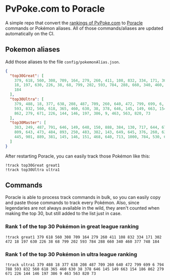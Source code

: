 # PvPoke.com to Poracle
A simple repo that convert the [rankings of PvPoke.com](https://pvpoke.com/rankings/) to [Poracle](https://github.com/KartulUdus/PoracleJS) commands or Pokémon aliases. 
All of those commands/aliases are updated automatically on the CI.

## Pokemon aliases
Add those aliases to the file `config/pokemonAlias.json`. 

<!-- aliases-start -->
```json
{
  "top30Great": [
    379, 618, 560, 308, 709, 164, 279, 260, 411, 108, 832, 334, 171, 302, 472,
    18, 197, 630, 226, 38, 68, 799, 202, 593, 784, 288, 660, 340, 460, 377, 748,
    184
  ],
  "top30Ultra": [
    379, 488, 18, 377, 638, 208, 487, 709, 260, 640, 472, 799, 699, 6, 794, 788,
    593, 832, 560, 618, 365, 460, 630, 38, 378, 646, 145, 149, 663, 154, 186,
    862, 279, 671, 226, 144, 146, 197, 386, 9, 463, 563, 820, 73
  ],
  "top30Master": [
    383, 249, 487, 791, 646, 149, 648, 150, 888, 384, 130, 717, 644, 671, 716,
    809, 643, 473, 484, 893, 250, 483, 382, 143, 649, 645, 376, 260, 635, 794,
    445, 901, 889, 381, 145, 146, 151, 468, 640, 713, 1000, 784, 530, 639, 638
  ]
}
```
<!-- aliases-end -->

After restarting Poracle, you can easily track those Pokémon like this:
```shell
!track top30Great great1
!track top30Ultra ultra1
```

## Commands
Poracle is able to process track commands in bulk, so you can easily copy and paste those commands to track every Pokémon. 
Also, since legendaries are not always available in the wild, they aren't counted when making the top 30, but still added to the list just in case.

### Rank 1 of the top 30 Pokémon in great league ranking
<!-- top30great-start -->
```
!track great1 379 618 560 308 709 164 279 260 411 108 832 334 171 302 472 18 197 630 226 38 68 799 202 593 784 288 660 340 460 377 748 184
```
<!-- top30great-end -->

### Rank 1 of the top 30 Pokémon in ultra league ranking
<!-- top30ultra-start -->
```
!track ultra1 379 488 18 377 638 208 487 709 260 640 472 799 699 6 794 788 593 832 560 618 365 460 630 38 378 646 145 149 663 154 186 862 279 671 226 144 146 197 386 9 463 563 820 73
```
<!-- top30ultra-end -->
